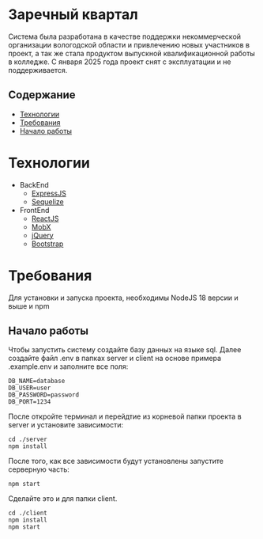 # Заречный квартал

Система была разработана в качестве поддержки некоммерческой организации вологодской области и привлечению новых участников в проект, 
а так же стала продуктом выпускной квалификационной работы в колледже. С января 2025 года проект снят с эксплуатации и не поддерживается.  

## Содержание
 - [Технологии](#технологии)
 - [Требования](#требования)
 - [Начало работы](#начало-работы)

# Технологии
- BackEnd
  - [ExpressJS]((https://expressjs.com/))
  - [Sequelize](https://sequelize.org/)
- FrontEnd
  - [ReactJS](https://react.dev/)
  - [MobX](http://mobx.js.org/README.html)
  - [jQuery](https://jquery.com/)
  - [Bootstrap](https://getbootstrap.com/)

# Требования
Для установки и запуска проекта, необходимы NodeJS 18 версии и выше и npm

## Начало работы
Чтобы запустить систему создайте базу данных на языке sql.
Далее создайте файл .env в папках server и client на основе примера .example.env и заполните все поля:
```dotenv
DB_NAME=database
DB_USER=user
DB_PASSWORD=password
DB_PORT=1234
```
После откройте терминал и перейдтие из корневой папки проекта в server и установите зависимости:
```shell
cd ./server
npm install
```
После того, как все зависимости будут установлены запустите серверную часть:
```shell
npm start
```
Сделайте это и для папки client.
```shell
cd ./client
npm install
npm start
```


